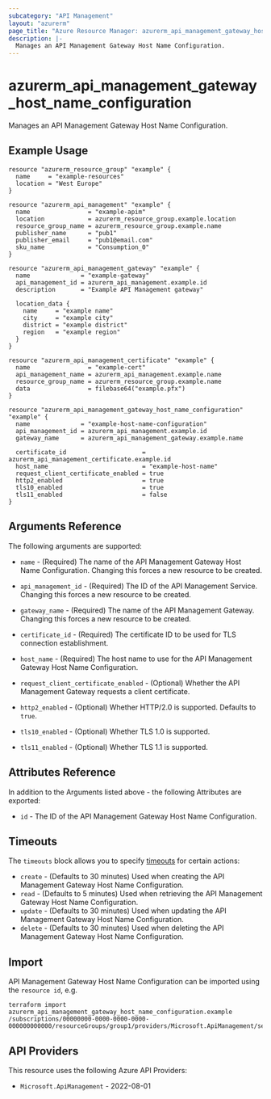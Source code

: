 ```yaml
---
subcategory: "API Management"
layout: "azurerm"
page_title: "Azure Resource Manager: azurerm_api_management_gateway_host_name_configuration"
description: |-
  Manages an API Management Gateway Host Name Configuration.
---
```


# azurerm_api_management_gateway_host_name_configuration

Manages an API Management Gateway Host Name Configuration.

## Example Usage

```hcl
resource "azurerm_resource_group" "example" {
  name     = "example-resources"
  location = "West Europe"
}

resource "azurerm_api_management" "example" {
  name                = "example-apim"
  location            = azurerm_resource_group.example.location
  resource_group_name = azurerm_resource_group.example.name
  publisher_name      = "pub1"
  publisher_email     = "pub1@email.com"
  sku_name            = "Consumption_0"
}

resource "azurerm_api_management_gateway" "example" {
  name              = "example-gateway"
  api_management_id = azurerm_api_management.example.id
  description       = "Example API Management gateway"

  location_data {
    name     = "example name"
    city     = "example city"
    district = "example district"
    region   = "example region"
  }
}

resource "azurerm_api_management_certificate" "example" {
  name                = "example-cert"
  api_management_name = azurerm_api_management.example.name
  resource_group_name = azurerm_resource_group.example.name
  data                = filebase64("example.pfx")
}

resource "azurerm_api_management_gateway_host_name_configuration" "example" {
  name              = "example-host-name-configuration"
  api_management_id = azurerm_api_management.example.id
  gateway_name      = azurerm_api_management_gateway.example.name

  certificate_id                     = azurerm_api_management_certificate.example.id
  host_name                          = "example-host-name"
  request_client_certificate_enabled = true
  http2_enabled                      = true
  tls10_enabled                      = true
  tls11_enabled                      = false
}
```

## Arguments Reference

The following arguments are supported:

* `name` - (Required) The name of the API Management Gateway Host Name Configuration. Changing this forces a new resource to be created.

* `api_management_id` - (Required) The ID of the API Management Service. Changing this forces a new resource to be created.

* `gateway_name` - (Required) The name of the API Management Gateway. Changing this forces a new resource to be created.

* `certificate_id` - (Required) The certificate ID to be used for TLS connection establishment.

* `host_name` - (Required) The host name to use for the API Management Gateway Host Name Configuration.

* `request_client_certificate_enabled` - (Optional) Whether the API Management Gateway requests a client certificate.

* `http2_enabled` - (Optional) Whether HTTP/2.0 is supported. Defaults to `true`.

* `tls10_enabled` - (Optional) Whether TLS 1.0 is supported.

* `tls11_enabled` - (Optional) Whether TLS 1.1 is supported.

## Attributes Reference

In addition to the Arguments listed above - the following Attributes are exported:

* `id` - The ID of the API Management Gateway Host Name Configuration.

## Timeouts

The `timeouts` block allows you to specify [timeouts](https://developer.hashicorp.com/terraform/language/resources/configure#define-operation-timeouts) for certain actions:

* `create` - (Defaults to 30 minutes) Used when creating the API Management Gateway Host Name Configuration.
* `read` - (Defaults to 5 minutes) Used when retrieving the API Management Gateway Host Name Configuration.
* `update` - (Defaults to 30 minutes) Used when updating the API Management Gateway Host Name Configuration.
* `delete` - (Defaults to 30 minutes) Used when deleting the API Management Gateway Host Name Configuration.

## Import

API Management Gateway Host Name Configuration can be imported using the `resource id`, e.g.

```shell
terraform import azurerm_api_management_gateway_host_name_configuration.example /subscriptions/00000000-0000-0000-0000-000000000000/resourceGroups/group1/providers/Microsoft.ApiManagement/service/service1/gateways/gateway1/hostnameConfigurations/hc1
```

## API Providers
<!-- This section is generated, changes will be overwritten -->
This resource uses the following Azure API Providers:

* `Microsoft.ApiManagement` - 2022-08-01

